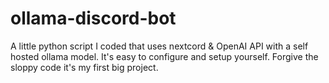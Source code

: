 # ollama-discord-bot
A little python script I coded that uses nextcord &amp; OpenAI API with a self hosted ollama model. It's easy to configure and setup yourself. Forgive the sloppy code it's my first big project.
